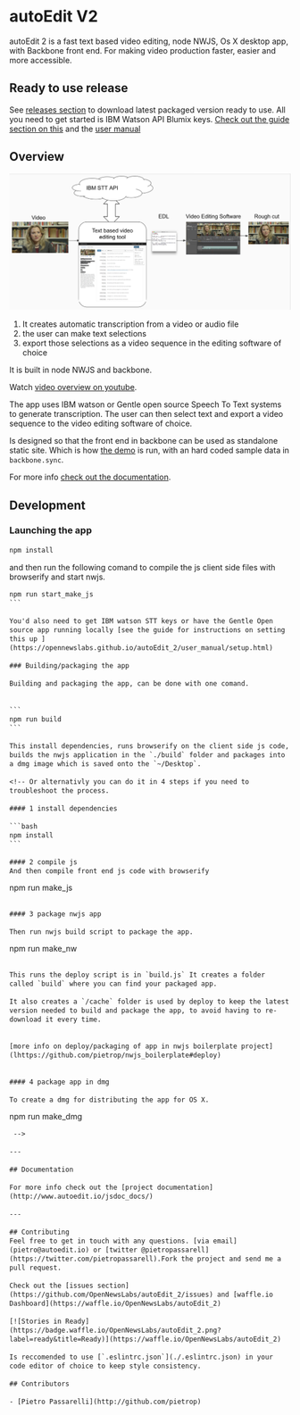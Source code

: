 # autoEdit V2

autoEdit 2 is a fast text based video editing, node NWJS, Os X desktop app, with Backbone front end. For making video production faster, easier and more accessible.

## Ready to use release 

See [releases section](https://github.com/OpenNewsLabs/autoEdit_2/releases) to download latest packaged version ready to use. 
All you need to get started is IBM Watson API Blumix keys. [Check out the guide section on this](https://opennewslabs.github.io/autoEdit_2/user_manual/setup.html) and the [user manual](https://opennewslabs.github.io/autoEdit_2/user_manual/usage.html)

## Overview

![Overview diagram ](/docs/img/tutorial/0_diagram.png)

1. It creates automatic transcription from a video or audio file
2. the user can make text selections 
3. export those selections as a video sequence in the editing software of choice

It is built in node NWJS and backbone. 

<!-- ![Transcription ](/docs/img/gif/3_transcription.gif) -->

Watch [video overview on youtube](http://www.youtube.com/watch?v=4z143-nJlzs).

The app uses IBM watson or Gentle open source Speech To Text systems to generate transcription.
The user can then select text and export a video sequence to the video editing software of choice.

Is designed so that the front end in backbone can be used as standalone static site. Which is how 
[the demo](https://opennewslabs.github.io/autoEdit_2/public/demo/frontEnd/index.html#transcriptions) is run, with an hard coded sample data in `backbone.sync`.

For more info [check out the documentation](http://www.autoedit.io/jsdoc_docs/).

## Development

### Launching the app

```bash
npm install
``` 

and then run the following comand to compile the js client side files with browserify and start nwjs. 

````
npm run start_make_js
```

You'd also need to get IBM watson STT keys or have the Gentle Open source app running locally [see the guide for instructions on setting this up ](https://opennewslabs.github.io/autoEdit_2/user_manual/setup.html)

### Building/packaging the app

Building and packaging the app, can be done with one comand. 


```
npm run build
```

This install dependencies, runs browserify on the client side js code, builds the nwjs application in the `./build` folder and packages into a dmg image which is saved onto the `~/Desktop`. 

<!-- Or alternativly you can do it in 4 steps if you need to troubleshoot the process.

#### 1 install dependencies 

```bash
npm install
``` 

#### 2 compile js 
And then compile front end js code with browserify

````
npm run make_js
```

#### 3 package nwjs app

Then run nwjs build script to package the app. 
````
npm run make_nw
```

This runs the deploy script is in `build.js` It creates a folder called `build` where you can find your packaged app. 

It also creates a `/cache` folder is used by deploy to keep the latest version needed to build and package the app, to avoid having to re-download it every time.


[more info on deploy/packaging of app in nwjs boilerplate project](lhttps://github.com/pietrop/nwjs_boilerplate#deploy)


#### 4 package app in dmg 

To create a dmg for distributing the app for OS X.

````
npm run make_dmg
```
 -->

---

## Documentation 

For more info check out the [project documentation](http://www.autoedit.io/jsdoc_docs/)

---

## Contributing
Feel free to get in touch with any questions. [via email](pietro@autoedit.io) or [twitter @pietropassarell](https://twitter.com/pietropassarell).Fork the project and send me a pull request.

Check out the [issues section](https://github.com/OpenNewsLabs/autoEdit_2/issues) and [waffle.io Dashboard](https://waffle.io/OpenNewsLabs/autoEdit_2)

[![Stories in Ready](https://badge.waffle.io/OpenNewsLabs/autoEdit_2.png?label=ready&title=Ready)](https://waffle.io/OpenNewsLabs/autoEdit_2)

Is reccomended to use [`.eslintrc.json`](./.eslintrc.json) in your code editor of choice to keep style consistency.

## Contributors

- [Pietro Passarelli](http://github.com/pietrop)

